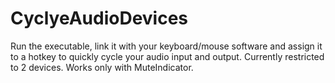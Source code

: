 # CyclyeAudioDevices

Run the executable, link it with your keyboard/mouse software and assign it to a hotkey to quickly cycle your audio input and output. 
Currently restricted to 2 devices. 
Works only with MuteIndicator.
